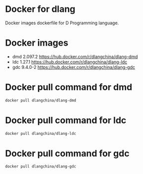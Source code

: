 # Docker for dlang
Docker images dockerfile for D Programming language.

# Docker images
 * dmd 2.097.2 https://hub.docker.com/r/dlangchina/dlang-dmd
 * ldc 1.27.1 https://hub.docker.com/r/dlangchina/dlang-ldc
 * gdc 9.4.0-2 https://hub.docker.com/r/dlangchina/dlang-gdc

# Docker pull command for dmd
```bash
docker pull dlangchina/dlang-dmd
```

# Docker pull command for ldc
```bash
docker pull dlangchina/dlang-ldc
```

# Docker pull command for gdc
```bash
docker pull dlangchina/dlang-gdc
```
